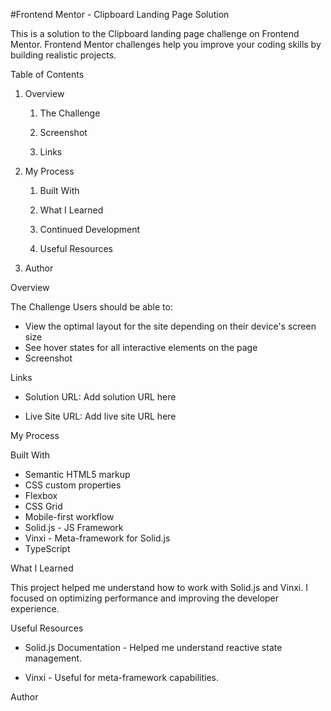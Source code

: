 #Frontend Mentor - Clipboard Landing Page Solution

This is a solution to the Clipboard landing page challenge on Frontend Mentor. Frontend Mentor challenges help you improve your coding skills by building realistic projects.

Table of Contents

1. Overview

    1. The Challenge

    2. Screenshot

    3. Links

2. My Process

    1. Built With

    2. What I Learned

    3. Continued Development

    4. Useful Resources

3. Author



Overview

The Challenge
Users should be able to:
- View the optimal layout for the site depending on their device's screen size
- See hover states for all interactive elements on the page
- Screenshot


Links

- Solution URL: Add solution URL here

- Live Site URL: Add live site URL here


My Process

Built With
- Semantic HTML5 markup
- CSS custom properties
- Flexbox
- CSS Grid
- Mobile-first workflow
- Solid.js - JS Framework
- Vinxi - Meta-framework for Solid.js
- TypeScript


What I Learned

This project helped me understand how to work with Solid.js and Vinxi. 
I focused on optimizing performance and improving the developer experience. 


Useful Resources

- Solid.js Documentation - Helped me understand reactive state management.

- Vinxi - Useful for meta-framework capabilities.

Author

